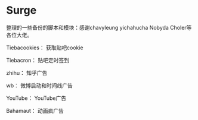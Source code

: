 # Surge
整理的一些备份的脚本和模块：感谢chavyleung yichahucha Nobyda Choler等各位大佬。

Tiebacookies： 获取贴吧cookie

Tiebacron： 贴吧定时签到

zhihu： 知乎广告

wb： 微博启动和时间线广告

YouTube： YouTube广告

Bahamaut： 动画疯广告
